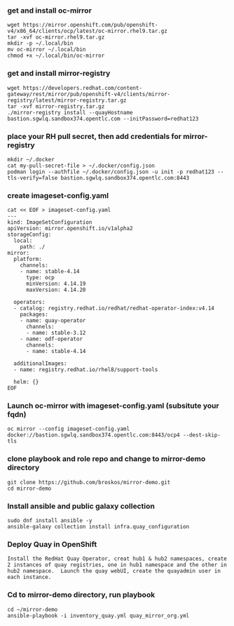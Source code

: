 ### get and install oc-mirror
```
wget https://mirror.openshift.com/pub/openshift-v4/x86_64/clients/ocp/latest/oc-mirror.rhel9.tar.gz
tar -xvf oc-mirror.rhel9.tar.gz
mkdir -p ~/.local/bin
mv oc-mirror ~/.local/bin
chmod +x ~/.local/bin/oc-mirror
```
### get and install mirror-registry
```
wget https://developers.redhat.com/content-gateway/rest/mirror/pub/openshift-v4/clients/mirror-registry/latest/mirror-registry.tar.gz
tar -xvf mirror-registry.tar.gz
./mirror-registry install --quayHostname bastion.sgwlq.sandbox374.opentlc.com --initPassword=redhat123
```

### place your RH pull secret, then add credentials for mirror-registry
```
mkdir ~/.docker
cat my-pull-secret-file > ~/.docker/config.json
podman login --authfile ~/.docker/config.json -u init -p redhat123 --tls-verify=false bastion.sgwlq.sandbox374.opentlc.com:8443
```

### create imageset-config.yaml
```
cat << EOF > imageset-config.yaml
---
kind: ImageSetConfiguration
apiVersion: mirror.openshift.io/v1alpha2
storageConfig:
  local:
    path: ./
mirror:
  platform:
    channels:
    - name: stable-4.14
      type: ocp
      minVersion: 4.14.19
      maxVersion: 4.14.20

  operators:
  - catalog: registry.redhat.io/redhat/redhat-operator-index:v4.14
    packages:
    - name: quay-operator
      channels:
      - name: stable-3.12
    - name: odf-operator
      channels:
      - name: stable-4.14

  additionalImages:
  - name: registry.redhat.io/rhel8/support-tools

  helm: {}
EOF
```

### Launch oc-mirror with imageset-config.yaml (subsitute your fqdn)
```
oc mirror --config imageset-config.yaml docker://bastion.sgwlq.sandbox374.opentlc.com:8443/ocp4 --dest-skip-tls 
```

### clone playbook and role repo and change to mirror-demo directory
```
git clone https://github.com/broskos/mirror-demo.git
cd mirror-demo

```
### Install ansible and public galaxy collection 
```
sudo dnf install ansible -y
ansible-galaxy collection install infra.quay_configuration
```
### Deploy Quay in OpenShift
```
Install the RedHat Quay Operator, creat hub1 & hub2 namespaces, create 2 instances of quay registries, one in hub1 namespace and the other in hub2 namespace.  Launch the quay webUI, create the quayadmin user in each instance.
```

### Cd to mirror-demo directory, run playbook
```
cd ~/mirror-demo
ansible-playbook -i inventory_quay.yml quay_mirror_org.yml
```